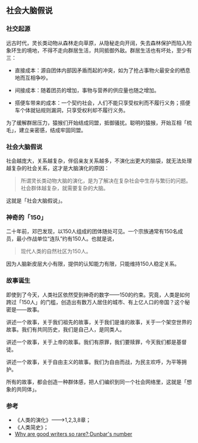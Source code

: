 ## 社会大脑假说

### 社交起源

远古时代，灵长类动物从森林走向草原，从隐秘走向开阔，失去森林保护而陷入险象环生的境地，不得不走向群居生活，共同抵御外敌。群居生活也有坏处，至少有三：

- 直接成本：源自团体内部因矛盾而起的冲突，如为了抢占事物火最安全的栖息地而互相争吵。

- 间接成本：随着团员的增加，事物与营养的供应量也随之增加。

- 搭便车带来的成本：一个契约社会，人们不能只享受权利而不履行义务；搭便车个体就钻规则漏洞，只享受权利却不履行义务。

为了缓解群居压力，猿猴们开始结成同盟，抵御骚扰。聪明的猿猴，开始互相「梳毛」，建立亲密感，结成牢固同盟。

### 社会大脑假说

社会越庞大，关系越复杂，伴侣亲友关系越多，不演化出更大的脑袋，就无法处理越复杂的社会关系，这才是大脑演化的原因：

> 所谓灵长类动物大脑的演化，是为了解决在复杂社会中生存与繁衍的问题。社会群体越复杂，就需要复杂的大脑。

这就是「社会大脑假说」。

### 神奇的「150」

二十年前，邓巴发现，以150人组成的团体随处可见。一个宗族通常有150名成员，最小作战单位“连队”约有150人。也就是说，

> 现代人类的自然社区为150人。

因为人脑新皮层大小有限，提供的认知能力有限，只能维持150人稳定关系。

### 故事诞生

即使到了今天，人类社区依然受到神奇的数字——150的约束。究竟，人类是如何跨过「150人」的门槛，创造出有数万人居住的城市、有上亿人口的帝国？这个秘密是——故事。



讲述一个故事，关于我们祖先的故事，关于我们是谁的故事，关于一个架空世界的故事。我们有共同历史，我们是自己人，是同类人。



讲述一个故事，关于上帝的故事。我们有原罪，我们要赎罪，今天我们都是基督徒。



讲述一个故事，关于自由主义的故事。我们为自由而战，为民主欢呼，为平等拥护。



所有的故事，都会创造一种群体感，把人们编织到同一个社会网络里，这就是「想象的共同体」。

### 参考

- 《人类的演化》--->1,2,3,8章；
- 《人类简史》；
- [Why are good writers so rare?](https://sci-hub.tw/https://akademiai.com/doi/abs/10.1556/JCEP.3.2005.1.1);[Dunbar's number](https://en.wikipedia.org/wiki/Dunbar's_number)
